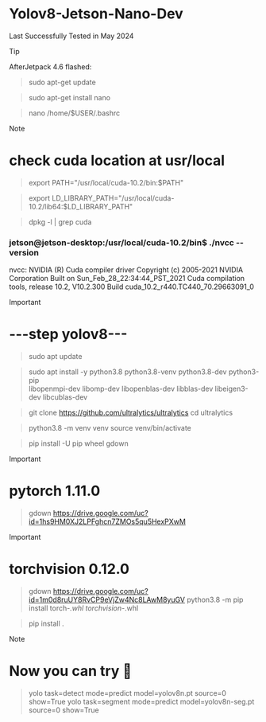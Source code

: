 # Yolov8-Jetson-Nano-Dev
Last Successfully Tested in May 2024
>[!TIP]
AfterJetpack 4.6 flashed:

>sudo apt-get update

>sudo apt-get install nano

>nano /home/$USER/.bashrc
 
 
>[!NOTE]
# check cuda location at usr/local

>export PATH="/usr/local/cuda-10.2/bin:$PATH"

>export LD_LIBRARY_PATH="/usr/local/cuda-10.2/lib64:$LD_LIBRARY_PATH"

>dpkg -l | grep cuda


### jetson@jetson-desktop:/usr/local/cuda-10.2/bin$ ./nvcc --version
nvcc: NVIDIA (R) Cuda compiler driver
Copyright (c) 2005-2021 NVIDIA Corporation
Built on Sun_Feb_28_22:34:44_PST_2021
Cuda compilation tools, release 10.2, V10.2.300
Build cuda_10.2_r440.TC440_70.29663091_0

>[!IMPORTANT]
# ---step yolov8---

>sudo apt update

>sudo apt install -y python3.8 python3.8-venv python3.8-dev python3-pip \
>libopenmpi-dev libomp-dev libopenblas-dev libblas-dev libeigen3-dev libcublas-dev

>git clone https://github.com/ultralytics/ultralytics
>cd ultralytics

>python3.8 -m venv venv
>source venv/bin/activate

>pip install -U pip wheel gdown

>[!IMPORTANT]
# pytorch 1.11.0

>gdown https://drive.google.com/uc?id=1hs9HM0XJ2LPFghcn7ZMOs5qu5HexPXwM

>[!IMPORTANT]
# torchvision 0.12.0

>gdown https://drive.google.com/uc?id=1m0d8ruUY8RvCP9eVjZw4Nc8LAwM8yuGV
>python3.8 -m pip install torch-*.whl torchvision-*.whl

>pip install .

>[!NOTE]
# Now you can try :scroll:

>yolo task=detect mode=predict model=yolov8n.pt source=0 show=True
>yolo task=segment mode=predict model=yolov8n-seg.pt source=0 show=True

